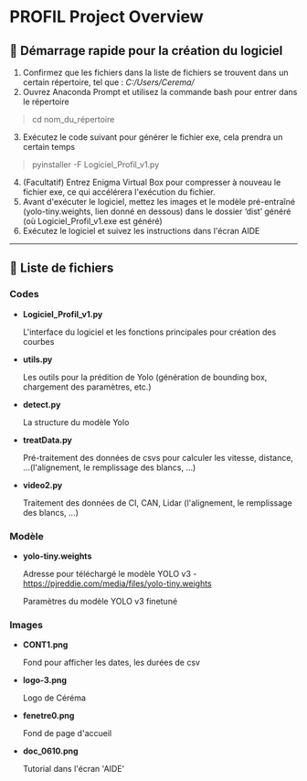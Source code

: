 # PROFIL Project Overview

## 🚙 Démarrage rapide pour la création du logiciel

1. Confirmez que les fichiers dans la liste de fichiers se trouvent dans un certain répertoire, tel que : *C:/Users/Cerema/* 
2. Ouvrez Anaconda Prompt et utilisez la commande bash pour entrer dans le répertoire
> cd nom_du_répertoire
3. Exécutez le code suivant pour générer le fichier exe, cela prendra un certain temps
> pyinstaller -F Logiciel_Profil_v1.py
4. (Facultatif) Entrez Enigma Virtual Box pour compresser à nouveau le fichier exe, ce qui accélérera l'exécution du fichier.
5. Avant d'exécuter le logiciel, mettez les images et le modèle pré-entraîné (yolo-tiny.weights, lien donné en dessous) dans le dossier ‘dist’ généré (où Logiciel_Profil_v1.exe est généré)
6. Exécutez le logiciel et suivez les instructions dans l'écran AIDE

---

## 📑 Liste de fichiers

### Codes

- **Logiciel_Profil_v1.py**

    L'interface du logiciel et les fonctions principales pour création des courbes

- **utils.py**

    Les outils pour la prédition de Yolo (génération de bounding box, chargement des paramètres, etc.)

- **detect.py**

    La structure du modèle Yolo

- **treatData.py**

    Pré-traitement des données de csvs pour calculer les vitesse, distance, ...(l'alignement, le remplissage des blancs, ...)

- **video2.py**

    Traitement des données de CI, CAN, Lidar (l'alignement, le remplissage des blancs, ...)

### Modèle

- **yolo-tiny.weights**

    Adresse pour téléchargé le modèle YOLO v3 - https://pjreddie.com/media/files/yolo-tiny.weights
    
    Paramètres du modèle YOLO v3 finetuné

### Images

- **CONT1.png**

    Fond pour afficher les dates, les durées de csv

- **logo-3.png**

    Logo de Céréma

- **fenetre0.png**

    Fond de page d'accueil

- **doc_0610.png**

    Tutorial dans l'écran 'AIDE'
